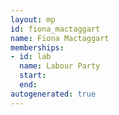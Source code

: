 ```yaml
---
layout: mp
id: fiona_mactaggart
name: Fiona Mactaggart
memberships:
- id: lab
  name: Labour Party
  start: 
  end: 
autogenerated: true
---
```

